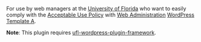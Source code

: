 For use by web managers at the [University of Florida](http://www.ufl.edu/) who want to easily comply with the [Acceptable Use Policy](http://www.it.ufl.edu/policies/aupolicy.html) with [Web Administration](http://www.webadmin.ufl.edu/) [WordPress Template A](http://code.google.com/p/ufl-wordpress-template-a/).

**Note**: This plugin requires [ufl-wordpress-plugin-framework](http://code.google.com/p/ufl-wordpress-plugin-framework/).